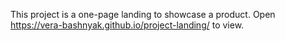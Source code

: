 This project is a one-page landing to showcase a product.
Open https://vera-bashnyak.github.io/project-landing/ to view.
